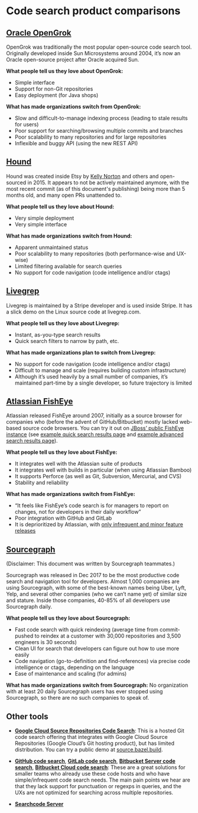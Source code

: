 # Code search product comparisons

## [Oracle OpenGrok](https://github.com/oracle/opengrok)

OpenGrok was traditionally the most popular open-source code search tool. Originally developed inside Sun Microsystems around 2004, it’s now an Oracle open-source project after Oracle acquired Sun.

**What people tell us they love about OpenGrok:**

* Simple interface
* Support for non-Git repositories
* Easy deployment (for Java shops)

**What has made organizations switch from OpenGrok:**

* Slow and difficult-to-manage indexing process (leading to stale results for users)
* Poor support for searching/browsing multiple commits and branches
* Poor scalability to many repositories and for large repositories
* Inflexible and buggy API (using the new REST API)

## [Hound](https://github.com/etsy/hound)

Hound was created inside Etsy by [Kelly Norton](https://github.com/kellegous) and others and open-sourced in 2015. It appears to not be actively maintained anymore, with the most recent commit (as of this document's publishing) being more than 5 months old, and many open PRs unattended to.

**What people tell us they love about Hound:**

* Very simple deployment
* Very simple interface

**What has made organizations switch from Hound:**

* Apparent unmaintained status
* Poor scalability to many repositories (both performance-wise and UX-wise)
* Limited filtering available for search queries
* No support for code navigation (code intelligence and/or ctags)

## [Livegrep](https://github.com/livegrep/livegrep)

Livegrep is maintained by a Stripe developer and is used inside Stripe. It has a slick demo on the Linux source code at livegrep.com.

**What people tell us they love about Livegrep:**

* Instant, as-you-type search results
* Quick search filters to narrow by path, etc.

**What has made organizations plan to switch from Livegrep:**

* No support for code navigation (code intelligence and/or ctags)
* Difficult to manage and scale (requires building custom infrastructure)
* Although it’s used heavily by a small number of companies, it’s maintained part-time by a single developer, so future trajectory is limited

## [Atlassian FishEye](https://www.atlassian.com/software/fisheye)

Atlassian released FishEye around 2007, initially as a source browser for companies who (before the advent of GitHub/Bitbucket) mostly lacked web-based source code browsers. You can try it out on [JBoss’ public FishEye instance](https://source.jboss.org/browse) (see [example quick search results page](https://source.jboss.org/qsearch?q=open&t=3&s=2&bucket=ANY_DATE&userFilter=) and [example advanced search results page](https://source.jboss.org/search/Aesh/?head=true&comment=&contents=open&addedText=&deletedText=&filename=&branch=&tag=&fromdate=&todate=&datesortorder=DESCENDING&groupby=file&col=path&col=revision&col=author&col=date&col=csid&refresh=y)).

**What people tell us they love about FishEye:**

* It integrates well with the Atlassian suite of products
* It integrates well with builds in particular (when using Atlassian Bamboo)
* It supports Perforce (as well as Git, Subversion, Mercurial, and CVS)
* Stability and reliability

**What has made organizations switch from FishEye:**

* “It feels like FishEye’s code search is for managers to report on changes, not for developers in their daily workflow”
* Poor integration with GitHub and GitLab
* It is deprioritized by Atlassian, with [only infrequent and minor feature releases](https://confluence.atlassian.com/fisheye/fisheye-releases-960155725.html)

## [Sourcegraph](https://sourcegraph.com/)

(Disclaimer: This document was written by Sourcegraph teammates.)

Sourcegraph was released in Dec 2017 to be the most productive code search and navigation tool for developers. Almost 1,000 companies are using Sourcegraph, with some of the best-known names being Uber, Lyft, Yelp, and several other companies (who we can’t name yet) of similar size and stature. Inside those companies, 40-85% of all developers use Sourcegraph daily.

**What people tell us they love about Sourcegraph:**

* Fast code search with quick reindexing (average time from commit-pushed to reindex at a customer with 30,000 repositories and 3,500 engineers is 30 seconds)
* Clean UI for search that developers can figure out how to use more easily
* Code navigation (go-to-definition and find-references) via precise code intelligence or ctags, depending on the language
* Ease of maintenance and scaling (for admins)

**What has made organizations switch from Sourcegraph:**
No organization with at least 20 daily Sourcegraph users has ever stopped using Sourcegraph, so there are no such companies to speak of.

## Other tools

* **[Google Cloud Source Repositories Code Search](https://cloud.google.com/source-repositories/docs/searching-code)**: This is a hosted Git code search offering that integrates with Google Cloud Source Repositories (Google Cloud’s Git hosting product), but has limited distribution. You can try a public demo at [source.bazel.build](https://source.bazel.build/).

* **[GitHub code search](https://help.github.com/en/articles/searching-code)**, **[GitLab code search](https://docs.gitlab.com/ee/user/search/advanced_global_search.html)**, **[Bitbucket Server code search](https://confluence.atlassian.com/bitbucketserver/search-for-code-in-bitbucket-server-814204781.html)**, **[Bitbucket Cloud code search](https://confluence.atlassian.com/bitbucket/search-873876782.html)**: These are a great solutions for smaller teams who already use these code hosts and who have simple/infrequent code search needs. The main pain points we hear are that they lack support for punctuation or regexps in queries, and the UXs are not optimized for searching across multiple repositories.

* **[Searchcode Server](https://searchcodeserver.com/)**
